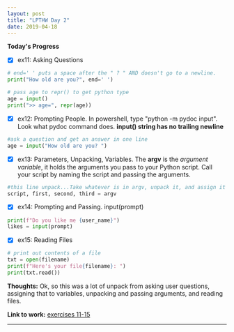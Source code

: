 ```yaml
---
layout: post
title: "LPTHW Day 2"
date: 2019-04-18
---
```


**Today's Progress**

- [x] ex11: Asking Questions 

```python
# end=' ' puts a space after the " ? " AND doesn't go to a newline.
print("How old are you?", end=' ')

# pass age to repr() to get python type
age = input()
print(">> age=", repr(age))

```
- [x] ex12: Prompting People. In powershell, type "python -m pydoc input". Look what pydoc command does. **input() string has no trailing newline**
```python
#ask a question and get an answer in one line
age = input("How old are you? ")
```
- [x] ex13: Parameters, Unpacking, Variables. The **argv** is the *argument variable*, it holds the arguments you pass to your Python script. Call your script by naming the script and  passing the arguments.

```python
#this line unpack...Take whatever is in argv, unpack it, and assign it to all of these variables on the left in order.
script, first, second, third = argv
```
- [x] ex14: Prompting and Passing. input(prompt)
```python
print(f"Do you like me {user_name}")
likes = input(prompt)
```
- [x] ex15: Reading Files
```python
# print out contents of a file
txt = open(filename)
print(f"Here's your file{filename}: ")
print(txt.read())
```
**Thoughts:**  Ok, so this was a lot of unpack from asking user questions, assigning that to variables, unpacking and passing arguments, and reading files.    

**Link to work:** [exercises 11-15](https://github.com/scottfontenot/py-lpthw)

<hr />
